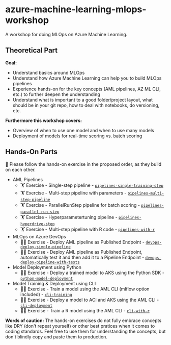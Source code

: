 # azure-machine-learning-mlops-workshop

A workshop for doing MLOps on Azure Machine Learning.

## Theoretical Part

**Goal:**
* Understand basics around MLOps
* Understand how Azure Machine Learning can help you to build MLOps pipelines
* Experience hands-on for the key concepts (AML pipelines, AZ ML CLI, etc.) to further deepen the understanding
* Understand what is important to a good folder/project layout, what should be in your git repo, how to deal with notebooks, do versioning, etc.

**Furthermore this workshop covers:**
* Overview of when to use one model and when to use many models
* Deployment of models for real-time scoring vs. batch scoring

## Hands-On Parts

:pushpin: Please follow the hands-on exercise in the proposed order, as they build on each other.

* AML Pipelines
  * :weight_lifting: Exercise - Single-step pipeline - [`pipelines-single-training-step`](pipelines-single-training-step/)
  * :weight_lifting: Exercise - Multi-step pipeline with parameters - [`pipelines-multi-step-pipeline`](pipelines-multi-step-pipeline/)
  * :weight_lifting: Exercise - ParallelRunStep pipeline for batch scoring - [`pipelines-parallel-run-step`](pipelines-parallel-run-step/)
  * :weight_lifting: Exercise - Hyperparametertuning pipeline - [`pipelines-hyperdrive-step`](pipelines-hyperdrive-step/)
  * :weight_lifting: Exercise - Multi-step pipeline with R code - [`pipelines-with-r`](pipelines-with-r/)
* MLOps on Azure DevOps
  * :weight_lifting_woman: Exercise - Deploy AML pipeline as Published Endpoint - [`devops-deploy-simple-pipeline`](devops-deploy-simple-pipeline/)
  * :weight_lifting_woman: Exercise - Deploy AML pipeline as Published Endpoint, automatically test it and then add it to a Pipeline Endpoint - [`devops-deploy-pipeline-with-tests`](devops-deploy-pipeline-with-tests/)
* Model Deployment using Python
  * :weight_lifting_woman: Exercise - Deploy a trained model to AKS using the Python SDK - [`python-model-deployment`](python-model-deployment/)
* Model Training & Deployment using CLI
  * :weight_lifting_woman: Exercise - Train a model using the AML CLI (mlflow option included) - [`cli-training`](cli-training/)
  * :weight_lifting_woman: Exercise - Deploy a model to ACI and AKS using the AML CLI - [`cli-deployment`](cli-deployment/)
  * :weight_lifting_woman: Exercise - Train a R model using the AML CLI - [`cli-with-r`](cli-with-r/)

**Words of caution:**
The hands-on exercises do not fully embrace concepts like DRY (don't repeat yourself) or other best pratices when it comes to coding standards. Feel free to use them for understanding the concepts, but don't blindly copy and paste them to production.
